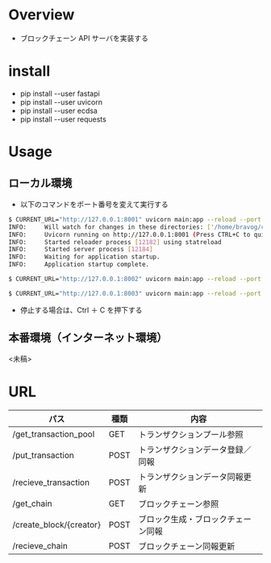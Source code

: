 # Overview

- ブロックチェーン API サーバを実装する

# install
- pip install --user fastapi
- pip install --user uvicorn
- pip install --user ecdsa
- pip install --user requests

# Usage

## ローカル環境

- 以下のコマンドをポート番号を変えて実行する

```bash
$ CURRENT_URL="http://127.0.0.1:8001" uvicorn main:app --reload --port 8001
INFO:     Will watch for changes in these directories: ['/home/bravog/code/python/blockchain/blockchain']
INFO:     Uvicorn running on http://127.0.0.1:8001 (Press CTRL+C to quit)
INFO:     Started reloader process [12182] using statreload
INFO:     Started server process [12184]
INFO:     Waiting for application startup.
INFO:     Application startup complete.

```

```bash
$ CURRENT_URL="http://127.0.0.1:8002" uvicorn main:app --reload --port 8002
```

```bash
$ CURRENT_URL="http://127.0.0.1:8003" uvicorn main:app --reload --port 8003
```

- 停止する場合は、Ctrl ＋ C を押下する

## 本番環境（インターネット環境）

<未稿>

# URL

| パス                    | 種類 | 内容                               |
| ----------------------- | ---- | ---------------------------------- |
| /get_transaction_pool   | GET  | トランザクションプール参照         |
| /put_transaction        | POST | トランザクションデータ登録／同報   |
| /recieve_transaction    | POST | トランザクションデータ同報更新     |
| /get_chain              | GET  | ブロックチェーン参照               |
| /create_block/{creator} | POST | ブロック生成・ブロックチェーン同報 |
| /recieve_chain          | POST | ブロックチェーン同報更新           |
